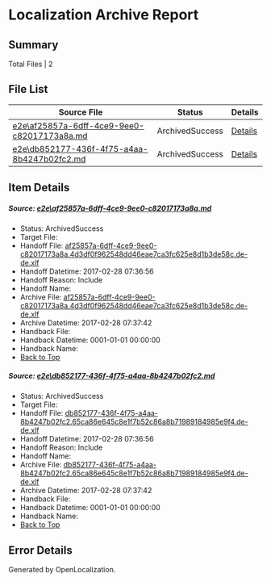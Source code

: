# <a name='report-top'></a> Localization Archive Report

## Summary
 Total Files | 2

## File List
 Source File | Status | Details 
 ----------- | ------ | ------- 
 [e2e\af25857a-6dff-4ce9-9ee0-c82017173a8a.md](https://github.com/OpenLocalizationTestOrg/ol-test4/blob/f149da50e02e8cecff4c9903726f52b8cfc8f429/e2e/af25857a-6dff-4ce9-9ee0-c82017173a8a.md) | ArchivedSuccess | [Details](#634e806de46616e5c814cac537f366ea0d0139ae5)
 [e2e\db852177-436f-4f75-a4aa-8b4247b02fc2.md](https://github.com/OpenLocalizationTestOrg/ol-test4/blob/f149da50e02e8cecff4c9903726f52b8cfc8f429/e2e/db852177-436f-4f75-a4aa-8b4247b02fc2.md) | ArchivedSuccess | [Details](#45a9801e219266b4e6c30dfcb23f48c2a47820e87)

## Item Details
##### <a name='634e806de46616e5c814cac537f366ea0d0139ae5'></a> Source: [e2e\af25857a-6dff-4ce9-9ee0-c82017173a8a.md](https://github.com/OpenLocalizationTestOrg/ol-test4/blob/f149da50e02e8cecff4c9903726f52b8cfc8f429/e2e/af25857a-6dff-4ce9-9ee0-c82017173a8a.md)
* Status: ArchivedSuccess
* Target File: 
* Handoff File: [af25857a-6dff-4ce9-9ee0-c82017173a8a.4d3df0f962548dd46eae7ca3fc625e8d1b3de58c.de-de.xlf](https://github.com/OpenLocalizationTestOrg/ol-test4-handoff/blob/371ccd90a310b140b6613f208b9f4751871831a7/ol-handoff/OpenLocalizationTestOrg/ol-test4-dede/xinjiang/ht/af25857a-6dff-4ce9-9ee0-c82017173a8a.4d3df0f962548dd46eae7ca3fc625e8d1b3de58c.de-de.xlf)
* Handoff Datetime: 2017-02-28 07:36:56
* Handoff Reason: Include
* Handoff Name: 
* Archive File: [af25857a-6dff-4ce9-9ee0-c82017173a8a.4d3df0f962548dd46eae7ca3fc625e8d1b3de58c.de-de.xlf](https://github.com/OpenLocalizationTestOrg/ol-test4-handoff/blob/1e4ce07f45005d53792781b48431406d9768d56a/ol-archive/OpenLocalizationTestOrg/ol-test4-dede/xinjiang/ht/af25857a-6dff-4ce9-9ee0-c82017173a8a.4d3df0f962548dd46eae7ca3fc625e8d1b3de58c.de-de.xlf)
* Archive Datetime: 2017-02-28 07:37:42
* Handback File: 
* Handback Datetime: 0001-01-01 00:00:00
* Handback Name: 
* [Back to Top](#report-top)

##### <a name='45a9801e219266b4e6c30dfcb23f48c2a47820e87'></a> Source: [e2e\db852177-436f-4f75-a4aa-8b4247b02fc2.md](https://github.com/OpenLocalizationTestOrg/ol-test4/blob/f149da50e02e8cecff4c9903726f52b8cfc8f429/e2e/db852177-436f-4f75-a4aa-8b4247b02fc2.md)
* Status: ArchivedSuccess
* Target File: 
* Handoff File: [db852177-436f-4f75-a4aa-8b4247b02fc2.65ca86e645c8e1f7b52c86a8b71989184985e9f4.de-de.xlf](https://github.com/OpenLocalizationTestOrg/ol-test4-handoff/blob/371ccd90a310b140b6613f208b9f4751871831a7/ol-handoff/OpenLocalizationTestOrg/ol-test4-dede/xinjiang/ht/db852177-436f-4f75-a4aa-8b4247b02fc2.65ca86e645c8e1f7b52c86a8b71989184985e9f4.de-de.xlf)
* Handoff Datetime: 2017-02-28 07:36:56
* Handoff Reason: Include
* Handoff Name: 
* Archive File: [db852177-436f-4f75-a4aa-8b4247b02fc2.65ca86e645c8e1f7b52c86a8b71989184985e9f4.de-de.xlf](https://github.com/OpenLocalizationTestOrg/ol-test4-handoff/blob/1e4ce07f45005d53792781b48431406d9768d56a/ol-archive/OpenLocalizationTestOrg/ol-test4-dede/xinjiang/ht/db852177-436f-4f75-a4aa-8b4247b02fc2.65ca86e645c8e1f7b52c86a8b71989184985e9f4.de-de.xlf)
* Archive Datetime: 2017-02-28 07:37:42
* Handback File: 
* Handback Datetime: 0001-01-01 00:00:00
* Handback Name: 
* [Back to Top](#report-top)


## Error Details

Generated by OpenLocalization.
